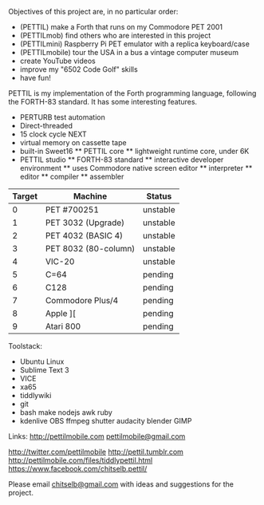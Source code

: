 Objectives of this project are, in no particular order:

* (PETTIL)          make a Forth that runs on my Commodore PET 2001
* (PETTILmob)       find others who are interested in this project 
* (PETTILmini)      Raspberry Pi PET emulator with a replica keyboard/case
* (PETTILmobile)    tour the USA in a bus a vintage computer museum
* create YouTube videos
* improve my "6502 Code Golf" skills
* have fun!

PETTIL is my implementation of the Forth programming language, following the FORTH-83 standard.  It has some interesting features.

* PERTURB test automation
* Direct-threaded 
* 15 clock cycle NEXT
* virtual memory on cassette tape
* built-in Sweet16
** PETTIL core
** lightweight runtime core, under 6K
* PETTIL studio
** FORTH-83 standard
** interactive developer environment
** uses Commodore native screen editor
** interpreter
** editor
** compiler
** assembler

Target | Machine | Status
------------ | ------------- | ------------
0 | PET #700251 | unstable
1 | PET 3032 (Upgrade) | unstable
2 | PET 4032 (BASIC 4) | unstable
3 | PET 8032 (80-column) | unstable
4 | VIC-20 | unstable
5 | C=64 | pending
6 | C128 | pending
7 | Commodore Plus/4 | pending
8 | Apple ][ | pending
9 | Atari 800 | pending

Toolstack:
* Ubuntu Linux
* Sublime Text 3
* VICE
* xa65
* tiddlywiki
* git
* bash make nodejs awk ruby
* kdenlive OBS ffmpeg shutter audacity blender GIMP

Links:
http://pettilmobile.com
pettilmobile@gmail.com

http://twitter.com/pettilmobile
http://pettil.tumblr.com
http://pettilmobile.com/files/tiddlypettil.html
https://www.facebook.com/chitselb.pettil/

Please email chitselb@gmail.com with ideas and suggestions for the project.  
